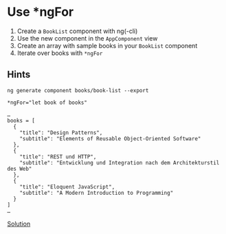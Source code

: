 # Use *ngFor
1. Create a `BookList` component with ng(-cli)
2. Use the new component in the `AppComponent` view
3. Create an array with sample books in your `BookList` component
4. Iterate over books with `*ngFor`

## Hints

`ng generate component books/book-list --export`

`*ngFor="let book of books"`

```
…
books = [
  {
    "title": "Design Patterns",
    "subtitle": "Elements of Reusable Object-Oriented Software"
  },
  {
    "title": "REST und HTTP",
    "subtitle": "Entwicklung und Integration nach dem Architekturstil des Web"
  },
  {
    "title": "Eloquent JavaScript",
    "subtitle": "A Modern Introduction to Programming"
  }
]
…
```

[Solution](https://stackblitz.com/github/angularjs-de/angular-workshop/tree/Use-ngFor)
